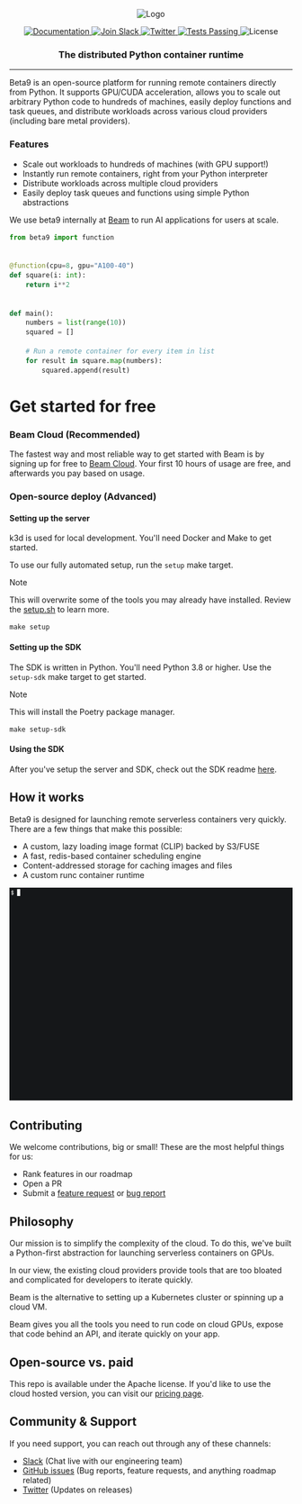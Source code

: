 <p align="center">
<img alt="Logo" src="https://github.com/beam-cloud/beta9/assets/10925686/860052a1-2a96-4bad-a991-dd2b24e3b524"/ width="40%">
</p>

<p align="center">
  <a href="https://docs.beam.cloud">
    <img alt="Documentation" src="https://img.shields.io/badge/docs-quickstart-blue">
  </a>
  <a href="https://join.slack.com/t/beam-89x5025/shared_invite/zt-1ye1jzgg2-cGpMKuoXZJiT3oSzgPmN8g">
    <img alt="Join Slack" src="https://img.shields.io/badge/Beam-Join%20Slack-blue?logo=slack">
  </a>
    <a href="https://twitter.com/beam_cloud">
    <img alt="Twitter" src="https://img.shields.io/twitter/follow/beam_cloud.svg?style=social&logo=twitter">
  </a>
  <a href="https://github.com/beam-cloud/beta9/actions">
    <img alt="Tests Passing" src="https://github.com/beam-cloud/beta9/actions/workflows/ci.yml/badge.svg?branch=master">
  </a>
  <img alt="License" src="https://img.shields.io/badge/license-Apache--2.0-ff69b4"/>
</p>

<h3 align="center">
    The distributed Python container runtime
</h3>

---

Beta9 is an open-source platform for running remote containers directly from Python. It supports GPU/CUDA acceleration, allows you to scale out arbitrary Python code to hundreds of machines, easily deploy functions and task queues, and distribute workloads across various cloud providers (including bare metal providers).

### Features

- Scale out workloads to hundreds of machines (with GPU support!)
- Instantly run remote containers, right from your Python interpreter
- Distribute workloads across multiple cloud providers
- Easily deploy task queues and functions using simple Python abstractions

We use beta9 internally at [Beam](https://beam.cloud) to run AI applications for users at scale.

```python
from beta9 import function


@function(cpu=8, gpu="A100-40")
def square(i: int):
    return i**2


def main():
    numbers = list(range(10))
    squared = []

    # Run a remote container for every item in list
    for result in square.map(numbers):
        squared.append(result)
```

# Get started for free 

### Beam Cloud (Recommended)

The fastest way and most reliable way to get started with Beam is by signing up for free to [Beam Cloud](https://beam.cloud). Your first 10 hours of usage are free, and afterwards you pay based on usage. 

### Open-source deploy (Advanced)

#### Setting up the server

k3d is used for local development. You'll need Docker and Make to get started.

To use our fully automated setup, run the `setup` make target.

> [!NOTE]
> This will overwrite some of the tools you may already have installed. Review the [setup.sh](bin/setup.sh) to learn more.

```
make setup
```

#### Setting up the SDK

The SDK is written in Python. You'll need Python 3.8 or higher. Use the `setup-sdk` make target to get started.

> [!NOTE]
> This will install the Poetry package manager.

```
make setup-sdk
```

#### Using the SDK

After you've setup the server and SDK, check out the SDK readme [here](sdk/README.md).

## How it works

Beta9 is designed for launching remote serverless containers very quickly. There are a few things that make this possible:

- A custom, lazy loading image format (CLIP) backed by S3/FUSE
- A fast, redis-based container scheduling engine
- Content-addressed storage for caching images and files
- A custom runc container runtime

![demo gif](sdk/docs/demo.gif)

## Contributing 

We welcome contributions, big or small! These are the most helpful things for us:

* Rank features in our roadmap
* Open a PR
* Submit a [feature request](https://github.com/beam-cloud/beta9/issues/new?assignees=&labels=&projects=&template=issue--feature-request.md&title=) or [bug report](https://github.com/beam-cloud/beta9/issues/new?assignees=&labels=&projects=&template=issue--bug-report.md&title=)

## Philosophy

Our mission is to simplify the complexity of the cloud. To do this, we've built a Python-first abstraction for launching serverless containers on GPUs.

In our view, the existing cloud providers provide tools that are too bloated and complicated for developers to iterate quickly. 

Beam is the alternative to setting up a  Kubernetes cluster or spinning up a cloud VM.

Beam gives you all the tools you need to run code on cloud GPUs, expose that code behind an API, and iterate quickly on your app.

## Open-source vs. paid 

This repo is available under the Apache license. If you'd like to use the cloud hosted version, you can visit our [pricing page](https://beam.cloud/pricing).

## Community & Support

If you need support, you can reach out through any of these channels:

- [Slack](https://join.slack.com/t/beam-89x5025/shared_invite/zt-1ye1jzgg2-cGpMKuoXZJiT3oSzgPmN8g) \(Chat live with our engineering team\)
- [GitHub issues](https://github.com/beam-cloud/beta9/issues) \(Bug reports, feature requests, and anything roadmap related)
- [Twitter](https://twitter.com/beam_cloud) \(Updates on releases)
